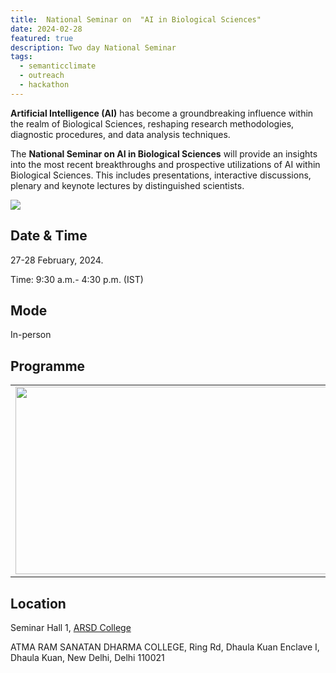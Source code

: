 ```yaml
---
title:  National Seminar on  "AI in Biological Sciences" 
date: 2024-02-28
featured: true
description: Two day National Seminar
tags:
  - semanticclimate
  - outreach
  - hackathon
---
```


**Artificial Intelligence (AI)** has become a groundbreaking influence within the realm of Biological Sciences, reshaping research methodologies, diagnostic procedures, and data analysis techniques.

The **National Seminar on AI in Biological Sciences** will provide an insights into the most recent breakthroughs and prospective utilizations of AI within Biological Sciences. This includes presentations, interactive discussions, plenary and keynote lectures by distinguished scientists.


<img src='{{ "/static/img/flyer_arsd4.jpg" | url }}'>


   
## Date & Time

27-28 February, 2024.

Time: 9:30 a.m.- 4:30 p.m. (IST)

## Mode 

In-person

## Programme

<table>
<tr>
<td><img src='{{ "/static/img/flyer_arsd2.jpg" | url }}' width="500" height="300"></td>
<td><img src='{{ "/static/img/flyer_arsd3.jpg" | url }}' width="500" height="300"></td>
</tr>
</table>


## Location

Seminar Hall 1, [ARSD College](https://www.arsdcollege.ac.in/)


ATMA RAM SANATAN DHARMA COLLEGE, Ring Rd, Dhaula Kuan Enclave I, Dhaula Kuan, New Delhi, Delhi 110021







